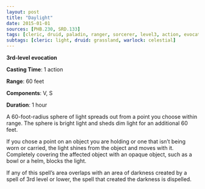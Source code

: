 ```yaml
---
layout: post
title: "Daylight"
date: 2015-01-01
sources: [PHB.230, SRD.133]
tags: [cleric, druid, paladin, ranger, sorcerer, level3, action, evocation]
subtags: [cleric: light, druid: grassland, warlock: celestial]
---
```


**3rd-level evocation**

**Casting Time**: 1 action

**Range**: 60 feet

**Components**: V, S

**Duration**: 1 hour

A 60-foot-radius sphere of light spreads out from a point you choose within range. The sphere is bright light and sheds dim light for an additional 60 feet.

If you chose a point on an object you are holding or one that isn’t being worn or carried, the light shines from the object and moves with it. Completely covering the affected object with an opaque object, such as a bowl or a helm, blocks the light.

If any of this spell’s area overlaps with an area of darkness created by a spell of 3rd level or lower, the spell that created the darkness is dispelled.

